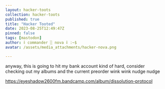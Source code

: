 ```yaml
---
layout: hacker-toots
collection: hacker-toots
published: true
title: "Hacker Tooted"
date: 2023-08-25T12:49:47Z
pinned: false
tags: [mastodon]
author: ⸸ commander ░ nova ⸸ :~$
avatar: /assets/media_attachments/hacker-nova.png

---
```


<p>anyway, this is going to hit my bank account kind of hard, consider checking out my albums and the current preorder wink wink nudge nudge</p><p><a href="https://eyeshadow2600fm.bandcamp.com/album/dissolution-protocol" target="_blank" rel="nofollow noopener noreferrer" translate="no"><span class="invisible">https://</span><span class="ellipsis">eyeshadow2600fm.bandcamp.com/a</span><span class="invisible">lbum/dissolution-protocol</span></a></p>


